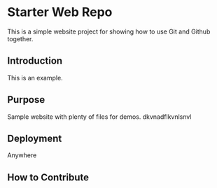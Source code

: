 # Starter Web Repo

This is a simple website project for showing how to use Git and Github together.

## Introduction
This is an example.
## Purpose

Sample website with plenty of files for demos. dkvnadflkvnlsnvl

## Deployment
Anywhere
## How to Contribute